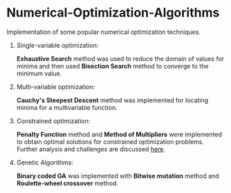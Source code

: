 # Numerical-Optimization-Algorithms
Implementation of some popular numerical optimization techniques.

1) Single-variable optimization:

   **Exhaustive Search** method was used to reduce the domain of values for minima and then used **Bisection Search** method to converge to the minimum value.

2) Multi-variable optimization:

   **Cauchy's Steepest Descent** method was implemented for locating minima for a multivariable function.

3) Constrained optimization:

   **Penalty Function** method and **Method of Multipliers** were implemented to obtain optimal solutions for constrained optimization problems. Further analysis and        challenges are discussed [here](https://github.com/anupamkhandelwal/Numerical-Optimization-Algorithms/blob/main/Constrained%20Optimization/Paper.pdf).

4) Genetic Algorithms:

   **Binary coded GA** was implemented with **Bitwise mutation** method and **Roulette-wheel crossover** method.
